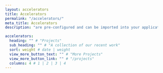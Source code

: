 ```yaml
---
layout: accelerators
title: Accelerators
permalink: "/accelerators/"
meta_title: Accelerators
description: "are pre-configured and can be imported into your application as building blocks."

accelerators:
  heading: "" # "Projects"
  sub_heading: "" # "A collection of our recent work"
  sort: weight # date | weight
  view_more_button_text: "" # "More Projects"
  view_more_button_link: "" # "/projects"
  columns: 4 # 1 | 2 | 3 | 4
---
```

